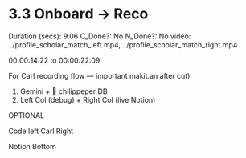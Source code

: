 # 3.3 Onboard → Reco

Duration (secs): 9.06
C_Done?: No
N_Done?: No
video: ../profile_scholar_match_left.mp4, ../profile_scholar_match_right.mp4

00:00:14:22 to 00:00:22:09

For Carl recording flow — important makit.an after cut)

1. Gemini + 👀 chilippeper DB
2. Left Col (debug) + Right Col (live Notion)

OPTIONAL

Code left Carl Right

Notion Bottom